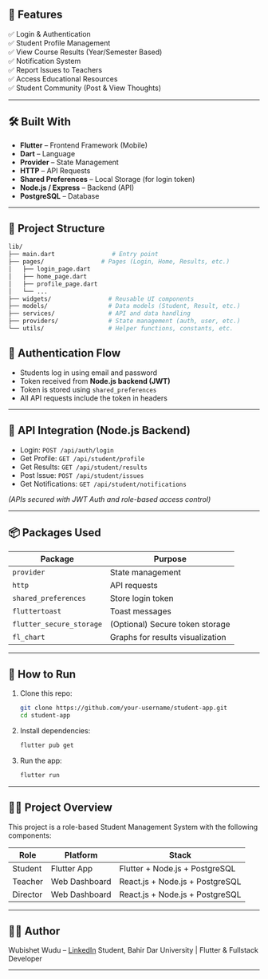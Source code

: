 ## 🚀 Features

✅ Login & Authentication  
✅ Student Profile Management  
✅ View Course Results (Year/Semester Based)  
✅ Notification System  
✅ Report Issues to Teachers  
✅ Access Educational Resources  
✅ Student Community (Post & View Thoughts)

---

## 🛠️ Built With

- **Flutter** – Frontend Framework (Mobile)
- **Dart** – Language
- **Provider** – State Management
- **HTTP** – API Requests
- **Shared Preferences** – Local Storage (for login token)
- **Node.js / Express** – Backend (API)
- **PostgreSQL** – Database

---

## 📂 Project Structure

```bash
lib/
├── main.dart                # Entry point
├── pages/                # Pages (Login, Home, Results, etc.)
│   ├── login_page.dart
│   ├── home_page.dart
│   ├── profile_page.dart
│   └── ...
├── widgets/                # Reusable UI components
├── models/                 # Data models (Student, Result, etc.)
├── services/               # API and data handling
├── providers/              # State management (auth, user, etc.)
└── utils/                  # Helper functions, constants, etc.
````

## 🔐 Authentication Flow

* Students log in using email and password
* Token received from **Node.js backend (JWT)**
* Token is stored using `shared_preferences`
* All API requests include the token in headers

---

## 📡 API Integration (Node.js Backend)

* Login: `POST /api/auth/login`
* Get Profile: `GET /api/student/profile`
* Get Results: `GET /api/student/results`
* Post Issue: `POST /api/student/issues`
* Get Notifications: `GET /api/student/notifications`

*(APIs secured with JWT Auth and role-based access control)*

---

## 📦 Packages Used

| Package                  | Purpose                          |
| ------------------------ | -------------------------------- |
| `provider`               | State management                 |
| `http`                   | API requests                     |
| `shared_preferences`     | Store login token                |
| `fluttertoast`           | Toast messages                   |
| `flutter_secure_storage` | (Optional) Secure token storage  |
| `fl_chart`               | Graphs for results visualization |

---

## 🧪 How to Run

1. Clone this repo:

   ```bash
   git clone https://github.com/your-username/student-app.git
   cd student-app
   ```

2. Install dependencies:

   ```bash
   flutter pub get
   ```

3. Run the app:

   ```bash
   flutter run
   ```

---

## 👨‍🎓 Project Overview

This project is a role-based Student Management System with the following components:

| Role     | Platform      | Stack                           |
| -------- | ------------- | ------------------------------- |
| Student  | Flutter App   | Flutter + Node.js + PostgreSQL  |
| Teacher  | Web Dashboard | React.js + Node.js + PostgreSQL |
| Director | Web Dashboard | React.js + Node.js + PostgreSQL |

---


## 🧑‍💻 Author

Wubishet Wudu – [LinkedIn](https://linkedin.com/in/wubishet-wudu)
Student, Bahir Dar University | Flutter & Fullstack Developer

---

